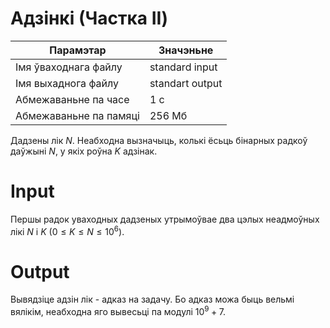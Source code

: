 # Адзінкі (Частка II)


|        Парамэтар        |   Значэньне        |
|  --------------------   | -------------      |
|  Імя ўваходнага файлу   |    standard input  |
|   Імя выхаднога файлу   |    standart output |
|   Абмежаваньне па часе  |      1 с           |
|  Абмежаваньне па памяці |   256 Мб           |

Дадзены лік $N$. Неабходна вызначыць, колькі ёсьць бінарных радкоў даўжыні $N$, у якіх роўна $K$ адзінак.

# Input
Першы радок уваходных дадзеных утрымоўвае два цэлых неадмоўных лікі $N$ і $K$ $(0 \le K \le N \le 10^6)$.

# Output
Вывядзіце адзін лік - адказ на задачу. Бо адказ можа быць вельмі вялікім, неабходна яго вывесьці па модулі $10^9 + 7$.
